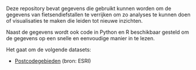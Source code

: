 Deze repository bevat gegevens die gebruikt kunnen worden om de gegevens van fietsendiefstallen te verrijken om zo analyses te kunnen doen of visualisaties te maken die leiden tot nieuwe inzichten.

Naast de gegevens wordt ook code in Python en R beschikbaar gesteld om de gegevens op een snelle en eenvoudige manier in te lezen.

Het gaat om de volgende datasets:
* [Postcodegebieden](https://github.com/KennisnetwerkDataScience/Fietsendiefstallen/tree/master/data/postcodegebieden) (bron: ESRI)